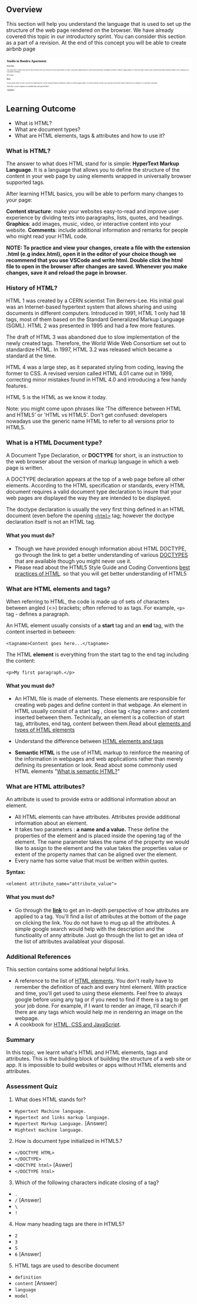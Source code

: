 ## Overview

This section will help you understand the language that is used to set up the structure of the web page rendered on the browser. We have already covered this topic in our introductory sprint. You can consider this section as a part of a revision. At the end of this concept you will be able to create airbnb page

![intro_html](images/intro_html.png)


## Learning Outcome

- What is HTML?
- What are document types?
- What are HTML elements, tags & attributes and how to use it?

### What is HTML?

The answer to what does HTML stand for is simple: **HyperText Markup Language**. It is a language that allows you to define the structure of the content in your web page by using elements wrapped in universally browser supported tags.

After learning HTML basics, you will be able to perform many changes to your page:

**Content structure**: make your websites easy-to-read and improve user experience by dividing texts into paragraphs, lists, quotes, and headings.
**Graphics**: add images, music, video, or interactive content into your website.
**Comments**: include additional information and remarks for people who might read your HTML code.

**NOTE: To practice and view your changes, create a file with the extension **.html** (e.g index.html), open it in the editor of your choice though we recommend that you use **VSCode** and write html. Double click the html file to open in the browser after changes are saved. Whenever you make changes, save it and reload the page in browser.**

### History of HTML?

HTML 1 was created by a CERN scientist Tim Berners-Lee. His initial goal was an Internet-based hypertext system that allows sharing and using documents in different computers. Introduced in 1991, HTML 1 only had 18 tags, most of them based on the Standard Generalized Markup Language (SGML). HTML 2 was presented in 1995 and had a few more features.

The draft of HTML 3 was abandoned due to slow implementation of the newly created tags. Therefore, the World Wide Web Consortium set out to standardize HTML. In 1997, HTML 3.2 was released which became a standard at the time.

HTML 4 was a large step, as it separated styling from coding, leaving the former to CSS. A revised version called HTML 4.01 came out in 1999, correcting minor mistakes found in HTML 4.0 and introducing a few handy features.

HTML 5 is the HTML as we know it today.

Note: you might come upon phrases like 'The difference between HTML and HTML5' or 'HTML vs HTML5'. Don't get confused: developers nowadays use the generic name HTML to refer to all versions prior to HTML5.

### What is a HTML Document type?

A Document Type Declaration, or **DOCTYPE** for short, is an instruction to the web browser about the version of markup language in which a web page is written.

A DOCTYPE declaration appears at the top of a web page before all other elements. According to the HTML specification or standards, every HTML document requires a valid document type declaration to insure that your web pages are displayed the way they are intended to be displayed.

The doctype declaration is usually the very first thing defined in an HTML document (even before the opening [`<html>`](https://www.tutorialrepublic.com/html-reference/html-html-tag.php) tag; however the doctype declaration itself is not an HTML tag.

#### What you must do?

- Though we have provided enough information about HTML DOCTYPE, go through the link to get a better understanding of various [DOCTYPES](https://html.com/tags/doctype/) that are available though you might never use it.
- Please read about the HTML5 Style Guide and Coding Conventions
 [best practices of HTML](https://www.w3schools.com/html/html5_syntax.asp). so that you will get better understanding of HTML5

### What are HTML elements and tags?

When referring to HTML, the code is made up of sets of characters between angled (<>) brackets; often referred to as tags. For example, `<p>` tag - defines a paragraph.

An HTML element usually consists of a **start** tag and an **end** tag, with the content inserted in between:

`<tagname>Content goes here...</tagname>`

The HTML **element** is everything from the start tag to the end tag including the content:

`<p>My first paragraph.</p>`

#### What you must do?

- An HTML file is made of elements. These elements are responsible for creating web pages and define content in that webpage. An element in HTML usually consist of a start tag <tag name>, close tag </tag name> and content inserted between them. Technically, an element is a collection of start tag, attributes, end tag, content between them.Read about [elements and types of HTML elements](https://www.javatpoint.com/html-elements)

- Understand the difference between [HTML elements and tags](https://www.lifewire.com/html-tag-vs-element-3466507)

- **Semantic HTML** is the use of HTML markup to reinforce the meaning of the information in webpages and web applications rather than merely defining its presentation or look. Read about some commonly used HTML elements "[What is semantic HTML?](https://www.lifewire.com/why-use-semantic-html-3468271)"

### What are HTML attributes?

An attribute is used to provide extra or additional information about an element.

- All HTML elements can have attributes. Attributes provide additional information about an element.
- It takes two parameters : **a name and a value.** These define the properties of the element and is placed inside the opening tag of the element. The name parameter takes the name of the property we would like to assign to the element and the value takes the properties value or extent of the property names that can be aligned over the element.
- Every name has some value that must be written within quotes.

**Syntax:**

`<element attribute_name="attribute_value">`

#### What you must do?

- Go through the [**link**](https://html-css-js.com/html/tutorial/html-tag-attributes.php) to get an in-depth perspective of how attributes are applied to a tag. You'll find a list of attributes at the bottom of the page on clicking the link. You do not have to mug up all the attributes. A simple google search would help with the description and the functioality of anny attribute. Just go through the list to get an idea of the list of attributes availableat your disposal.

### Additional References

This section contains some additional helpful links.

- A reference to the list of [HTML elements](https://www.htmlquick.com/reference/tags.html). You don't really have to remember the definition of each and every html element. With practice and time, you'll get used to using these elements. Feel free to always google before using any tag or if you need to find if there is a tag to get your job done. For example, if I want to render an image, I'll search if there are any tags which would help me in rendering an image on the webpage.
- A cookbook for [HTML, CSS and JavaScript](https://devdocs.io).

### Summary

In this topic, we learnt what's HTML and HTML elements, tags and attributes. This is the building block of building the structure of a web site or app. It is impossible to build websites or apps without HTML elements and attributes. 

### Assessment Quiz

1. What does HTML stands for?

- `Hypertext Machine language.`
- `Hypertext and links markup language.`
- `Hypertext Markup Language.` [Answer]
- `Hightext machine language.`

2. How is document type initialized in HTML5.?

- `</DOCTYPE HTML>`
- `</DOCTYPE>`
- `<DOCTYPE html>` [Aswer]
- `</DOCTYPE html>`

3. Which of the following characters indicate closing of a tag?

- `.`
- `/` [Answer]
- `\`
- `!`

4. How many heading tags are there in HTML5?

- `2`
- `3`
- `5`
- `6` [Answer]

5. HTML tags are used to describe document

- `definition`
- `content` [Answer]
- `language`
- `model`
